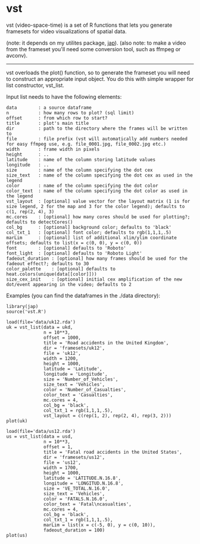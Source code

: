 vst
======

vst (video-space-time) is a set of R functions that lets you generate framesets for video visualizations of spatial data.

(note: it depends on my utilites package, [jap](https://github.com/jakosz/jap)).
(also note: to make a video from the frameset you'll need some conversion tool, such as ffmpeg or avconv).

---

vst overloads the plot() function, so to generate the frameset you will need to 
construct an appropriate input object. 
You do this with simple wrapper for list constructor, vst_list. 

Input list needs to have the following elements:

```
data        : a source dataframe
n           : how many rows to plot? (sql limit)
offset      : from which row to start?
title       : plot's main title
dir         : path to the directory where the frames will be written to
file        : file prefix (vst will automatically add numbers needed for easy ffmpeg use, e.g. file_0001.jpg, file_0002.jpg etc.)
width       : frame width in pixels
height      : ..
latitude    : name of the column storing latitude values
longitude   : ..
size        : name of the column specifying the dot cex
size_text   : name of the column specifying the dot cex as used in the legend
color       : name of the column specifying the dot color
color_text  : name of the column specifying the dot color as used in the legend
vst_layout  : [optional] value vector for the layout matrix (1 is for size legend, 2 for the map and 3 for the color legend); defaults to c(1, rep(2, 4), 3)
mc.cores    : [optional] how many cores should be used for plotting?; defaults to detectCores()
col_bg      : [optional] background color; defaults to 'black'
col_txt_1   : [optional] font color; defaults to rgb(1,1,1,.5)
marLim      : [optional] list of additional xlim/ylim coordinate offsets; defaults to list(x = c(0, 0), y = c(0, 0))
font        : [optional] defaults to 'Roboto'
font_light  : [optional] defaults to 'Roboto Light'
fadeout_duration : [optional] how many frames should be used for the fadeout effect?; defaults to 30
color_palette    : [optional] defaults to heat.colors(unique(data[[color]]))
size_cex_init    : [optional] initial cex amplification of the new dot/event appearing in the video; defaults to 2
```

Examples (you can find the dataframes in the ./data directory):

```
library(jap)
source('vst.R')

load(file='data/uk12.rda')
uk = vst_list(data = ukd, 
              n = 10**3, 
              offset = 1000, 
              title = 'Road accidents in the United Kingdom', 
              dir = 'framesets/uk12', 
              file = 'uk12', 
              width = 1200, 
              height = 1000, 
              latitude = 'Latitude', 
              longitude = 'Longitude', 
              size = 'Number_of_Vehicles', 
              size_text = 'Vehicles', 
              color = 'Number_of_Casualties', 
              color_text = 'Casualties', 
              mc.cores = 4, 
              col_bg = 'black', 
              col_txt_1 = rgb(1,1,1,.5), 
              vst_layout = c(rep(1, 2), rep(2, 4), rep(3, 2)))
plot(uk)

load(file='data/us12.rda')
us = vst_list(data = usd, 
              n = 10**3, 
              offset = 1, 
              title = 'Fatal road accidents in the United States', 
              dir = 'framesets/us12', 
              file = 'us12', 
              width = 1700, 
              height = 1000, 
              latitude = 'LATITUDE.N.16.8', 
              longitude = 'LONGITUD.N.16.8', 
              size = 'VE_TOTAL.N.16.0', 
              size_text = 'Vehicles', 
              color = 'FATALS.N.16.0', 
              color_text = 'Fatal\ncasualties', 
              mc.cores = 4, 
              col_bg = 'black', 
              col_txt_1 = rgb(1,1,1,.5), 
              marLim = list(x = c(-5, 0), y = c(0, 10)), 
              fadeout_duration = 100)
plot(us)
```
